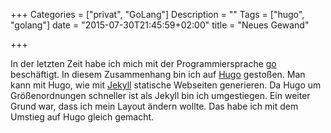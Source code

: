 +++
Categories  = ["privat", "GoLang"]
Description = ""
Tags        = ["hugo", "golang"]
date        = "2015-07-30T21:45:59+02:00"
title       = "Neues Gewand"

+++

In der letzten Zeit habe ich mich mit der Programmiersprache [go] beschäftigt. In diesem Zusammenhang
bin ich auf [Hugo] gestoßen. Man
kann mit Hugo, wie mit [Jekyll] statische Webseiten generieren. Da Hugo um Größenordnungen
schneller ist als Jekyll bin ich umgestiegen. Ein weiter Grund war, dass ich mein Layout ändern
wollte. Das habe ich mit dem Umstieg auf Hugo gleich gemacht.

[go]: https://golang.org/
[Hugo]: https://gohugo.io/
[Jekyll]: http://jekyllrb.com/
